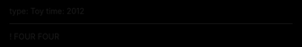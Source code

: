 type: Toy
time: 2012

---

<a id="a" href="/four-four">
  ! FOUR FOUR
</a>

<style>
  html { background:black; }
  header { display: none; }
  main { max-width: none; }
  #a { text-decoration: none; }

  title {
    margin: 15vh auto 0;
    font-size: 10vw;
    text-shadow:.1vw 0 .2vw #0FF, -.1vw 0 .2vw #F00;
    color:white;
    cursor: pointer;
    text-align: center;
  }

  footer {
    position: absolute;
    bottom: 0;
    right: 0;
    padding: 1em;
    color: white;
  }
</style>

<script>
  var words = "ABET ABLE ABLY ABUT ACAI ACED ACES ACHE ACHY ACID ACME ACNE ACRE ACTS ADDS AEON AFAR AFRO AGED AGES AGOG AHEM AIDE AILS AIMS AIRS AIRY AJAR AKIN ALAS ALLY ALMS ALOE ALSO ALTO ALUM AMEN AMID AMMO AMOK AMPS ANDS ANEW ANKH ANON ANTI ANTS APES APEX APPS AQUA ARCH ARCS AREA ARIA ARID ARKS ARMS ARMY ARSE ARTS ARTY ASHY ASKS ATOM ATOP AUNT AURA AUTO AVID AVOW AWAY AWED AWES AWLS AWRY AXED AXES AXIS AXLE BABA BABE BABY BACH BACK BADS BAGS BAIL BAIT BAKE BALD BALE BALK BALL BALM BAND BANE BANG BANK BANS BARB BARD BARE BARF BARK BARN BARS BASE BASH BASK BASS BAST BATH BATS BAUD BAWL BAYS BEAD BEAK BEAM BEAN BEAR BEAT BEAU BECK BEDS BEEF BEEN BEEP BEER BEES BEET BEGS BELL BELT BEND BENT BERG BERM BEST BETA BETS BEVY BEYS BIAS BIBS BIDE BIDS BIFF BIKE BILE BILK BILL BIND BIOS BIRD BITE BITS BLAB BLAH BLEB BLED BLEW BLIP BLOB BLOC BLOG BLOT BLOW BLUE BLUR BOAR BOAS BOAT BOBS BODE BODS BODY BOGS BOGY BOIL BOLA BOLD BOLO BOLT BOMB BOND BONE BONG BONK BONY BOOK BOOM BOON BOOR BOOS BOOT BORE BORN BOSS BOTH BOTS BOUT BOWL BOWS BOXY BOYO BOYS BOZO BRAG BRAN BRAS BRAT BRAY BRED BREW BRIE BRIG BRIM BRIS BRIT BROS BROW BUCK BUDS BUFF BUGS BULB BULK BULL BUMP BUMS BUND BUNG BUNK BUNS BUNT BUOY BURB BURG BURL BURN BURP BURR BURY BUSH BUSK BUST BUSY BUTT BUYS BUZZ BYES BYTE CABS CAFE CAFF CAGE CAKE CALF CALL CALM CAME CAMO CAMP CANE CANS CAPE CAPO CAPS CARB CARD CARE CARP CARS CART CASE CASH CASK CAST CATS CAVE CAWS CAYS CEDE CELL CELS CELT CENT CESS CHAD CHAI CHAP CHAR CHAT CHEF CHEW CHIC CHIN CHIP CHIT CHOP CHOW CHUB CHUG CHUM CIAO CITE CITY CLAD CLAM CLAN CLAP CLAW CLAY CLEF CLIP CLOD CLOG CLOP CLOT CLUB CLUE COAL COAT COAX COBS COCA COCO CODA CODE CODS COED COGS COIL COIN COKE COLA COLD COLE COLT COMA COMB COME COMP CONE CONS COOK COOL COOP COOS COPE COPS COPY CORD CORE CORK CORN COST COSY COTS COUP COVE COWL COWS COZY CRAB CRAG CRAM CRAP CRAW CREW CRIB CRIT CROC CROP CROW CRUD CRUX CUBE CUBS CUDS CUED CUES CUFF CULL CULT CUPS CURB CURD CURE CURL CURT CUSP CUSS CUTE CUTS CYAN CYST CZAR DABS DADA DADS DAFT DAME DAMN DAMP DAMS DANK DARE DARK DARN DART DASH DATA DATE DAWN DAYS DAZE DEAD DEAF DEAL DEAN DEAR DEBT DECK DEED DEEM DEEP DEER DEFT DEFY DELI DELL DELT DEMO DENS DENT DERM DESK DEWS DEWY DIAL DICE DIED DIES DIET DIGS DILL DIME DIMS DINE DING DINK DINO DINT DIPS DIRE DIRT DISC DISH DISK DISS DIVA DIVE DOCK DOCS DODO DOER DOES DOFF DOGS DOJO DOLE DOLL DOLT DOME DONE DONG DOOM DOOR DOPE DORK DORM DORY DOSE DOTE DOTH DOTS DOUR DOVE DOWN DOXY DOZE DOZY DRAB DRAG DRAM DRAW DRAY DREW DRIP DROP DRUG DRUM DRYS DUAL DUBS DUCK DUCT DUDE DUDS DUEL DUES DUET DUFF DUKE DULL DULY DUMB DUMP DUNE DUNG DUNK DUNS DUOS DUPE DUSK DUST DUTY DYAD DYED DYER DYES EACH EARL EARN EARS EASE EAST EASY EATS EAVE EBBS ECHO EDDY EDGE EDGY EDIT EELS EGGS EGGY EGOS ELKS ELMS ELSE EMIT EMMY EMUS ENDS ENVY EONS EPEE EPIC ERAS ERRS ETCH EURO EVEN EVER EVES EVIL EWES EXAM EXEC EXIT EXON EXPO EYED EYES FABS FACE FACT FADE FADS FAIL FAIR FAKE FALL FAME FANG FANS FARE FARM FART FAST FATE FATS FAUN FAVA FAVE FAWN FAZE FEAR FEAT FEED FEEL FEES FEET FELL FELT FEND FENS FERN FESS FEST FETA FETE FEUD FIAT FIBS FIFE FIGS FILE FILL FILM FILO FIND FINE FINK FINS FIRE FIRM FIRS FISH FIST FITS FIVE FIZZ FLAB FLAG FLAK FLAM FLAN FLAP FLAT FLAW FLAX FLAY FLEA FLED FLEE FLEW FLEX FLIP FLIT FLOC FLOE FLOG FLOP FLOW FLUB FLUE FLUS FLUX FOAL FOAM FOBS FOCI FOES FOGS FOGY FOIL FOLD FOLK FOND FONT FOOD FOOL FOOT FOPS FORD FORE FORK FORM FORT FOUL FOUR FOWL FOXY FRAG FRAT FRAY FREE FRET FRIG FROG FROM FUEL FUCK FUGU FULL FUME FUND FUNK FURL FURS FURY FUSE FUSS FUTZ FUZZ GAFF GAGS GAIN GAIT GALA GALE GALL GALS GAME GANG GAPE GAPS GARB GASH GASP GATE GAVE GAWK GAYS GAZE GEAR GEEK GEES GELS GEMS GENE GENS GENT GERM GETS GHAT GHEE GIFT GIGS GILD GILL GILT GINS GIRD GIRL GIST GITS GIVE GLAD GLAM GLEE GLEN GLIB GLOB GLOM GLOP GLOW GLUE GLUG GLUM GLUT GNAR GNAT GNAW GOAD GOAL GOAT GOBS GOBY GODS GOER GOES GOLD GOLF GONE GONG GOOD GOOF GOON GOOP GOOS GORE GORY GOSH GOTH GOUT GOWN GRAB GRAD GRAM GRAN GRAY GREW GREY GRID GRIM GRIN GRIP GRIT GROG GROW GRUB GUFF GULF GULL GULP GUMS GUNK GUNS GURU GUSH GUST GUTS GUYS GYMS GYRE GYRO HACK HAGS HAIL HAIR HALF HALL HALO HALT HAMS HAND HANG HANK HAPS HARD HARE HARK HARM HARP HART HASH HATE HATH HATS HAUL HAVE HAWK HAWS HAYS HAZE HAZY HEAD HEAL HEAP HEAR HEAT HECK HEED HEEL HEFT HEIR HELD HELL HELM HELP HEMP HEMS HENS HERB HERD HERE HERO HERS HEST HEWN HEWS HICK HIDE HIGH HIKE HILL HILT HIND HINT HIPS HIRE HISS HITS HIVE HIYA HOAR HOAX HOBO HOCK HOED HOES HOGS HOLD HOLE HOLO HOLT HOLY HOME HONE HONK HOOD HOOF HOOK HOOP HOOT HOPE HOPS HORN HOSE HOST HOUR HOVE HOWL HUBS HUCK HUED HUES HUFF HUGE HUGS HULA HULK HULL HUMP HUMS HUNG HUNK HUNT HURL HURT HUSH HUSK HUTS HYMN HYPE HYPO ICED ICES ICKY ICON IDEA IDLE IDLY IDOL IFFY ILLS IMPS INCH INFO INKS INKY INNS INTO IONS IOTA IRIS IRKS IRON ISLE ISMS ITCH ITEM JABS JACK JADE JAIL JAKE JAMB JAMS JAPE JARS JAVA JAWA JAWS JAYS JAZZ JEAN JEEP JEER JEEZ JELL JERK JEST JETS JIBE JIBS JIGS JILT JINK JINX JIVE JOBS JOCK JOGS JOIN JOKE JOLT JOTS JOWL JOYS JUDO JUGS JUJU JUKE JUMP JUNK JURY JUST JUTE JUTS KALE KEEL KEEN KEEP KEGS KELP KEPT KETO KEYS KHAN KHAT KICK KIDS KILL KILN KILO KILT KIND KING KIPS KISS KITE KITS KIWI KNEE KNEW KNIT KNOB KNOT KNOW KOAN KOOK KOTO LABS LACE LACK LACY LADS LADY LAGS LAID LAIN LAIR LAKE LAMA LAMB LAME LAMP LAND LANE LAPS LARD LARK LASH LASS LAST LATE LAUD LAVA LAWN LAWS LAYS LAZE LAZY LEAD LEAF LEAK LEAN LEAP LEAS LEEK LEER LEET LEFT LEGS LEND LENS LENT LESS LEST LEWD LIAR LIBS LICE LICK LIDS LIED LIEN LIER LIES LIEU LIFE LIFT LIKE LILT LILY LIMA LIMB LIME LIMO LIMP LINE LING LINK LINT LION LIPS LISP LIST LITE LIVE LOAD LOAF LOAM LOAN LOBE LOBS LOCH LOCK LOCO LODE LOFT LOGE LOGO LOGS LOIN LONE LONG LOOK LOOM LOON LOOP LOOS LOOT LOPS LORD LORE LOSE LOSS LOST LOTH LOTS LOUD LOUT LOVE LOWS LUBE LUCK LUFF LUGS LULL LUMP LUNE LUNG LURE LURK LUSH LUST LUTE LUVS LYNX LYRE MACE MACH MACK MACS MADE MAGE MAGI MAGS MAID MAIL MAIM MAIN MAKE MAKI MALE MALL MALT MAMA MANE MANS MANY MAPS MARE MARK MARS MART MASH MASK MASS MAST MATE MATH MATS MAUL MAWS MAXI MAYO MAZE MAZY MEAD MEAL MEAN MEAT MEEK MEET MEGA MELD MELT MEMO MEND MENU MEOW MERE MESA MESH MESS META METE MEWL MEWS MICA MICE MICS MIDS MILD MILE MILK MILL MIME MIND MINE MINI MINK MINT MINX MIRE MISO MISS MIST MITE MOAN MOAT MOBS MOCK MODE MODS MOJO MOLD MOLE MOLT MOMS MONK MONO MOOD MOON MOOR MOOS MOOT MOPE MOPS MORE MORN MOSH MOSS MOST MOTE MOTH MOVE MOWS MUCH MUCK MUDS MUFF MUGS MULE MULL MUMS MUON MURK MUSE MUSH MUSK MUST MUTE MUTT MYTH NAAN NABS NAGS NAIL NAME NANA NANS NAPE NAPS NARC NARD NARY NAVY NAYS NEAR NEAT NECK NEED NEEM NEON NERD NESS NEST NETS NEWS NEWT NEXT NIBS NICE NICK NIGH NINE NITE NOBS NODE NODS NOEL NOIR NONE NOOK NOON NOPE NORI NORM NOSE NOSH NOSY NOTE NOUN NOVA NUBS NUDE NUKE NULL NUMB NUNS NUTS OAFS OAKS OAKY OARS OATH OATS OBEY OBIT OBOE ODDS ODES ODOR OGLE OGRE OILS OILY OINK OKAY OKRA OLDS OMEN OMIT ONCE ONES ONLY ONTO ONUS ONYX OOPS OOZE OOZY OPAL OPEN OPTS OPUS ORAL ORBS ORCA ORES ORGY ORZO OUCH OURS OUST OUTS OVAL OVEN OVER OVUM OWED OWES OWLS OWNS PACE PACK PACT PADS PAGE PAID PAIL PAIN PAIR PALE PALL PALM PALP PALS PANE PANG PANS PANT PAPA PAPS PARA PARE PARK PARS PART PASS PAST PATE PATH PATS PAVE PAWN PAWS PAYS PEAK PEAL PEAR PEAS PEAT PECK PECS PEED PEEK PEEL PEEP PEER PEES PEGS PELT PENS PENT PEON PERK PERM PERP PESO PEST PETS PEWS PHEW PICK PICS PIED PIER PIES PIGS PIKA PIKE PILE PILL PINE PING PINK PINS PINT PIPE PISS PITA PITH PITS PITY PLAN PLAT PLAY PLEA PLEB PLED PLEX PLOD PLOP PLOT PLOW PLOY PLUG PLUM PLUS POCK PODS POEM POET POKE POKY POLE POLL POLO POLY POMP POND PONG PONY POOF POOL POOP POOR POPE POPS PORE PORK PORT POSE POSH POSY POTS POUF POUR POUT PRAM PRAY PREP PREY PREZ PRIG PRIM PROB PROD PROF PROG PROM PROP PROS PROW PUBS PUCK PUDS PUFF PUGS PUKE PULL PULP PUMA PUMP PUNK PUNS PUNT PUNY PUPA PUPS PURE PURL PURR PUSH PUSS PUTS PUTT PUTZ PYRE PYRO QUAD QUID QUIP QUIT QUIZ RACE RACK RACY RADS RAFT RAGA RAGE RAGS RAID RAIL RAIN RAJA RAKE RAKU RALE RAMP RAMS RANG RANK RANT RAPS RAPT RARE RASH RASP RATE RATH RATS RAVE RAYS RAZE RAZZ READ REAL REAM REAP REAR REDO REED REEF REEK REEL REFS REIN RELY REMS REND RENT REPO REPP REPS REST RIBS RICE RICH RIDE RIDS RIFE RIFF RIFT RIGS RILE RILL RIME RIMS RIND RING RINK RIOT RIPE RIPS RISE RISK RITE RITZ ROAD ROAM ROAN ROAR ROBE ROBS ROCK RODE RODS ROES ROIL ROLE ROLL ROMP ROMS ROOF ROOK ROOM ROOS ROOT ROPE ROPY ROSE ROSY ROTE ROTI ROTO ROTS ROUT ROUX ROVE ROWS RUBE RUBS RUBY RUCK RUDE RUED RUES RUFF RUGS RUIN RULE RUMP RUMS RUNE RUNG RUNS RUNT RUSE RUSH RUST RUTS SACK SACS SAFE SAGA SAGE SAGO SAGS SAID SAIL SAKE SAKI SALE SALT SAME SAND SANE SANG SANK SAPS SARI SASH SASS SATE SAVE SAWN SAWS SAYS SCAB SCAD SCAM SCAN SCAR SCAT SCOT SCUD SCUM SEAL SEAM SEAR SEAS SEAT SECT SEED SEEK SEEM SEEN SEEP SEER SEES SELF SELL SEMI SEND SENT SEPT SETS SEWN SEWS SHAM SHED SHEW SHIM SHIN SHIP SHIT SHIV SHOD SHOE SHOO SHOP SHOT SHOW SHUN SHUT SIBS SICK SIDE SIFT SIGH SIGN SILK SILL SILO SILT SINE SING SINK SINS SIPS SIRE SIRS SITE SITS SIZE SKEW SKID SKIM SKIN SKIP SKIS SKIT SLAB SLAG SLAM SLAP SLAT SLAW SLAY SLED SLEW SLID SLIM SLIP SLIT SLOB SLOE SLOG SLOP SLOT SLOW SLUG SLUM SMOG SMUG SNAG SNAP SNIP SNIT SNOB SNOT SNOW SNUB SNUG SOAK SOAP SOAR SOBA SOBS SOCK SODA SODS SOFA SOFT SOIL SOLD SOLE SOLO SOME SONG SONS SOON SOOT SOPS SORE SORT SOUL SOUP SOUR SOWN SOWS SOYA SPAM SPAN SPAR SPAS SPAT SPAY SPEC SPED SPEW SPIN SPIT SPOT SPRY SPUD SPUN SPUR STAB STAG STAR STAT STAY STEM STEP STEW STIR STOP STOW STUB STUD STUN STYE SUBS SUCH SUCK SUED SUES SUET SUIT SULK SUMO SUMP SUMS SUNG SUNK SUNS SUPS SURE SURF SUSS SWAB SWAG SWAM SWAN SWAP SWAT SWAY SWIG SWIM SWUM SYNC TABS TACH TACK TACO TACT TAGS TAIL TAKE TALC TALE TALK TALL TAME TAMP TANG TANK TANS TAPE TAPS TARE TARN TARO TARP TARS TART TASK TAUT TAXI TEAK TEAL TEAM TEAR TEAS TEAT TECH TEEM TEEN TEES TEFF TELE TELL TEMP TEND TENT TERM TERN TEST TEXT THAN THAT THAW THEE THEM THEN THEY THIN THIS THOU THRU THUD THUG THUS TICK TIDE TIDY TIED TIER TIES TIFF TIKI TILE TILL TILT TIME TINE TING TINS TINT TINY TIPS TIRE TITS TOAD TODE TOED TOES TOFU TOGA TOIL TOKE TOLD TOLE TOLL TOMB TOME TONE TONG TOOK TOOL TOON TOOT TOPS TORE TORN TORT TORY TOSS TOTE TOTS TOUR TOUT TOWN TOWS TOYS TRAM TRAP TRAY TREE TREK TREY TRIG TRIM TRIO TRIP TROD TROT TSAR TUBA TUBE TUBS TUCK TUFF TUFT TUGS TUMS TUNA TUNE TURD TURF TURK TURN TUSH TUSK TUTS TUTU TWEE TWIG TWIN TWIT TWOS TYKE TYPE TYPO UDON UGLY UMPS UNDO UNIT UNTO UPON URGE URNS USED USER USES VAIL VAIN VAMP VANE VANS VARY VASE VAST VATS VEAL VEER VEIL VEIN VEND VENT VERB VERT VERY VEST VETO VETS VIAL VIBE VICE VIDS VIED VIES VIEW VILE VIMS VINE VINO VISA VISE VITA VIVA VOID VOLE VOLT VOTE VOWS WACK WADE WADS WAFT WAGE WAGS WAIF WAIL WAIT WAKE WALK WALL WAND WANE WANT WARD WARE WARM WARN WARP WARS WART WARY WASH WASP WATT WAVE WAVY WAXY WAYS WEAK WEAN WEAR WEBS WEDS WEED WEEK WEEN WEEP WELL WENT WERE WEST WHAT WHEN WHOM WIDE WIFE WILD WILL WILT WIND WINE WING WINS WIPE WIRE WISE WISH WITH WOLF WOOD WOOL WORD WORE WORK WORM WORN WRAP YARD YARN YEAH YEAR YOGA YOUR ZERO ZINC ZONE ZOOM IIII XXXX 0000".split(" ")

  var word1 = words[Math.random() * words.length |0]
  var word2 = words[Math.random() * words.length |0]
  document.querySelector("title").innerHTML = word1 + " " + word2
</script>
